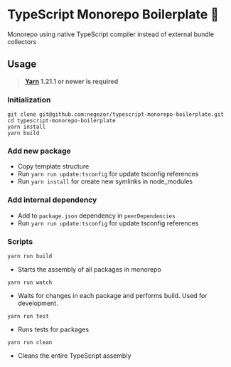 # TypeScript Monorepo Boilerplate 🌟
Monorepo using native TypeScript compiler instead of external bundle collectors

## Usage
> **[Yarn](http://npm.im/yarn) 1.21.1 or newer is required**

### Initialization
```
git clone git@github.com:negezor/typescript-monorepo-boilerplate.git
cd typescript-monorepo-boilerplate
yarn install
yarn build
```

### Add new package
- Copy template structure
- Run `yarn run update:tsconfig` for update tsconfig references
- Run `yarn install` for create new symlinks in node_modules

### Add internal dependency
- Add to `package.json` dependency in `peerDependencies`
- Run `yarn run update:tsconfig` for update tsconfig references

### Scripts

`yarn run build`
- Starts the assembly of all packages in monorepo

`yarn run watch`
- Waits for changes in each package and performs build. Used for development.

`yarn run test`
- Runs tests for packages

`yarn run clean`
- Cleans the entire TypeScript assembly
